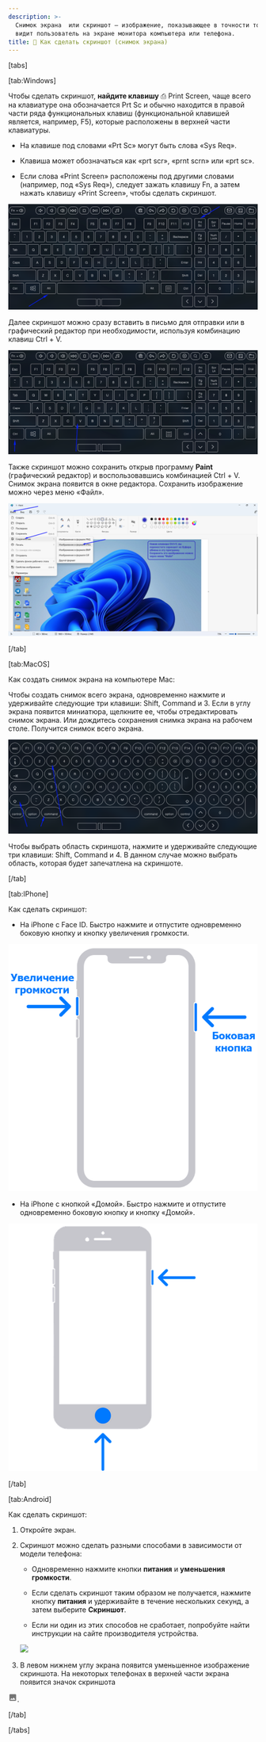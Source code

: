 ```yaml
---
description: >-
  Снимок экрана  или скриншот — изображение, показывающее в точности то, что
  видит пользователь на экране монитора компьютера или телефона.
title: 📸 Как сделать скриншот (снимок экрана)
---
```


[tabs]

[tab:Windows]

Чтобы сделать  скриншот, **найдите клавишу** ⎙ Print Screen, чаще всего на клавиатуре она обозначается Prt Sc и обычно  находится в правой части ряда функциональных клавиш (функциональной клавишей является, например, F5), которые расположены в верхней части клавиатуры.

-  На клавише под словами «Prt Sc» могут быть слова «Sys Req».

-  Клавиша может обозначаться как «prt scr», «prnt scrn» или «prt sc».

-  Если слова «Print Screen» расположены под другими словами (например, под «Sys Req»), следует зажать клавишу Fn, а затем нажать клавишу «Print Screen», чтобы сделать скриншот.

![](<../.gitbook/assets/image (215).png>)

Далее скриншот можно сразу вставить в письмо для отправки или в графический редактор при необходимости, используя комбинацию клавиш Ctrl + V.

![](<../.gitbook/assets/image (216).png>)

Также скриншот можно сохранить открыв программу **Paint** (графический редактор) и воспользовавшись комбинацией Ctrl + V. Снимок экрана появится в окне редактора. Сохранить изображение можно через меню «Файл».

![](<../.gitbook/assets/image (217).png>)

[/tab]

[tab:MacOS]

Как создать снимок экрана на компьютере Mac:

Чтобы создать снимок всего экрана, одновременно нажмите и удерживайте следующие три клавиши: Shift, Command и 3. Если в углу экрана появится миниатюра, щелкните ее, чтобы отредактировать снимок экрана. Или дождитесь сохранения снимка экрана на рабочем столе. Получится снимок всего экрана.

![](<../.gitbook/assets/image (218).png>)

Чтобы выбрать область скриншота, нажмите и удерживайте следующие три клавиши: Shift, Command и 4. В данном случае можно выбрать область, которая будет запечатлена на скриншоте.

[/tab]

[tab:IPhone]

Как сделать скриншот:

-  На iPhone c Face ID. Быстро нажмите и отпустите одновременно боковую кнопку и кнопку увеличения громкости.

![](../.gitbook/assets/iphone-x-screenshot.png)

-  На iPhone с кнопкой «Домой». Быстро нажмите и отпустите одновременно боковую кнопку и кнопку «Домой».

![](../.gitbook/assets/fit_534_530_false_crop_700_694_0_0_q90_600872_22ff38898f8b310f0e6f6cffa.png)

[/tab]

[tab:Android]

Как сделать скриншот:

1. Откройте экран.

2. Скриншот можно сделать разными способами в зависимости от модели телефона:

   -  Одновременно нажмите кнопки **питания** и **уменьшения громкости**.

   -  Если сделать скриншот таким образом не получается, нажмите кнопку **питания** и удерживайте в течение нескольких секунд, а затем выберите **Скриншот**.

   -  Если ни один из этих способов не сработает, попробуйте найти инструкции на сайте производителя устройства.

   ![](../.gitbook/assets/_MG_8561b.png.avif)

3. В левом нижнем углу экрана появится уменьшенное изображение скриншота. На некоторых телефонах в верхней части экрана появится значок скриншота

![](<../.gitbook/assets/android-screenshot-logo.png>).

[/tab]

[/tabs]